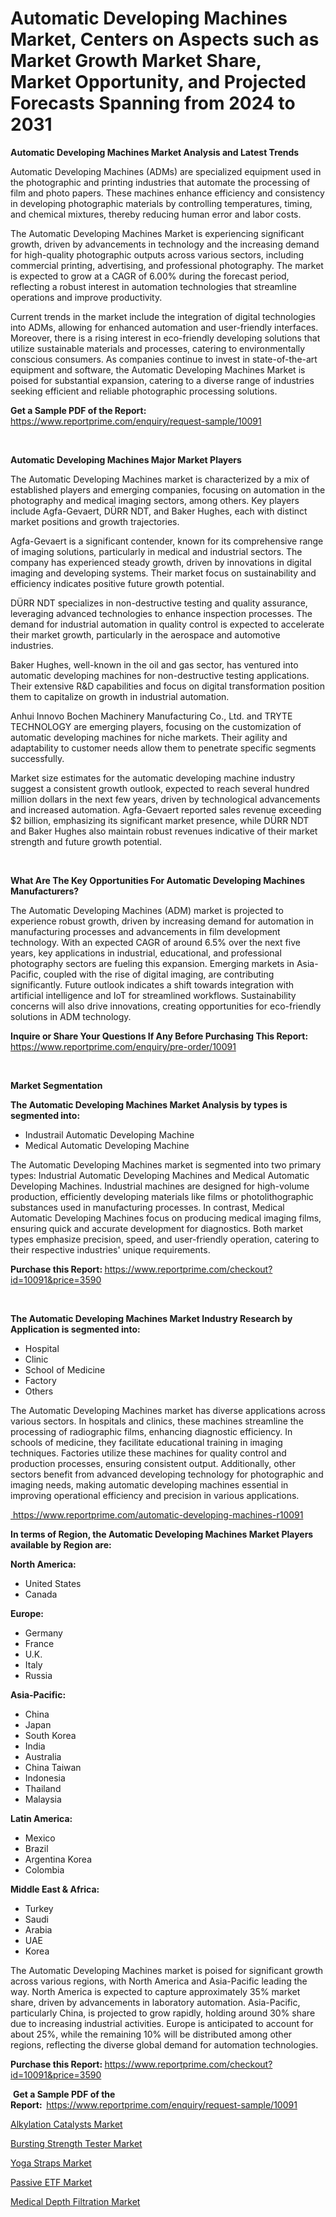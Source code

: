 <p><h1>Automatic Developing Machines Market, Centers on Aspects such as Market Growth Market Share, Market Opportunity, and Projected Forecasts Spanning from 2024 to 2031</h1></p><p><strong>Automatic Developing Machines Market Analysis and Latest Trends</strong></p>
<p><p>Automatic Developing Machines (ADMs) are specialized equipment used in the photographic and printing industries that automate the processing of film and photo papers. These machines enhance efficiency and consistency in developing photographic materials by controlling temperatures, timing, and chemical mixtures, thereby reducing human error and labor costs.</p><p>The Automatic Developing Machines Market is experiencing significant growth, driven by advancements in technology and the increasing demand for high-quality photographic outputs across various sectors, including commercial printing, advertising, and professional photography. The market is expected to grow at a CAGR of 6.00% during the forecast period, reflecting a robust interest in automation technologies that streamline operations and improve productivity.</p><p>Current trends in the market include the integration of digital technologies into ADMs, allowing for enhanced automation and user-friendly interfaces. Moreover, there is a rising interest in eco-friendly developing solutions that utilize sustainable materials and processes, catering to environmentally conscious consumers. As companies continue to invest in state-of-the-art equipment and software, the Automatic Developing Machines Market is poised for substantial expansion, catering to a diverse range of industries seeking efficient and reliable photographic processing solutions.</p></p>
<p><strong>Get a Sample PDF of the Report:&nbsp;</strong> <a href="https://www.reportprime.com/enquiry/request-sample/10091">https://www.reportprime.com/enquiry/request-sample/10091</a></p>
<p>&nbsp;</p>
<p><strong>Automatic Developing Machines Major Market Players</strong></p>
<p><p>The Automatic Developing Machines market is characterized by a mix of established players and emerging companies, focusing on automation in the photography and medical imaging sectors, among others. Key players include Agfa-Gevaert, DÜRR NDT, and Baker Hughes, each with distinct market positions and growth trajectories.</p><p>Agfa-Gevaert is a significant contender, known for its comprehensive range of imaging solutions, particularly in medical and industrial sectors. The company has experienced steady growth, driven by innovations in digital imaging and developing systems. Their market focus on sustainability and efficiency indicates positive future growth potential.</p><p>DÜRR NDT specializes in non-destructive testing and quality assurance, leveraging advanced technologies to enhance inspection processes. The demand for industrial automation in quality control is expected to accelerate their market growth, particularly in the aerospace and automotive industries.</p><p>Baker Hughes, well-known in the oil and gas sector, has ventured into automatic developing machines for non-destructive testing applications. Their extensive R&D capabilities and focus on digital transformation position them to capitalize on growth in industrial automation.</p><p>Anhui Innovo Bochen Machinery Manufacturing Co., Ltd. and TRYTE TECHNOLOGY are emerging players, focusing on the customization of automatic developing machines for niche markets. Their agility and adaptability to customer needs allow them to penetrate specific segments successfully.</p><p>Market size estimates for the automatic developing machine industry suggest a consistent growth outlook, expected to reach several hundred million dollars in the next few years, driven by technological advancements and increased automation. Agfa-Gevaert reported sales revenue exceeding $2 billion, emphasizing its significant market presence, while DÜRR NDT and Baker Hughes also maintain robust revenues indicative of their market strength and future growth potential.</p></p>
<p>&nbsp;</p>
<p><strong>What Are The Key Opportunities For Automatic Developing Machines Manufacturers?</strong></p>
<p><p>The Automatic Developing Machines (ADM) market is projected to experience robust growth, driven by increasing demand for automation in manufacturing processes and advancements in film development technology. With an expected CAGR of around 6.5% over the next five years, key applications in industrial, educational, and professional photography sectors are fueling this expansion. Emerging markets in Asia-Pacific, coupled with the rise of digital imaging, are contributing significantly. Future outlook indicates a shift towards integration with artificial intelligence and IoT for streamlined workflows. Sustainability concerns will also drive innovations, creating opportunities for eco-friendly solutions in ADM technology.</p></p>
<p><strong>Inquire or Share Your Questions If Any Before Purchasing This Report:</strong> <a href="https://www.reportprime.com/enquiry/pre-order/10091">https://www.reportprime.com/enquiry/pre-order/10091</a></p>
<p>&nbsp;</p>
<p><strong>Market Segmentation</strong></p>
<p><strong>The Automatic Developing Machines Market Analysis by types is segmented into:</strong></p>
<p><ul><li>Industrail Automatic Developing Machine</li><li>Medical Automatic Developing Machine</li></ul></p>
<p><p>The Automatic Developing Machines market is segmented into two primary types: Industrial Automatic Developing Machines and Medical Automatic Developing Machines. Industrial machines are designed for high-volume production, efficiently developing materials like films or photolithographic substances used in manufacturing processes. In contrast, Medical Automatic Developing Machines focus on producing medical imaging films, ensuring quick and accurate development for diagnostics. Both market types emphasize precision, speed, and user-friendly operation, catering to their respective industries' unique requirements.</p></p>
<p><strong>Purchase this Report:&nbsp;</strong><a href="https://www.reportprime.com/checkout?id=10091&price=3590">https://www.reportprime.com/checkout?id=10091&price=3590</a></p>
<p>&nbsp;</p>
<p><strong>The Automatic Developing Machines Market Industry Research by Application is segmented into:</strong></p>
<p><ul><li>Hospital</li><li>Clinic</li><li>School of Medicine</li><li>Factory</li><li>Others</li></ul></p>
<p><p>The Automatic Developing Machines market has diverse applications across various sectors. In hospitals and clinics, these machines streamline the processing of radiographic films, enhancing diagnostic efficiency. In schools of medicine, they facilitate educational training in imaging techniques. Factories utilize these machines for quality control and production processes, ensuring consistent output. Additionally, other sectors benefit from advanced developing technology for photographic and imaging needs, making automatic developing machines essential in improving operational efficiency and precision in various applications.</p></p>
<p><a href="https://www.reportprime.com/automatic-developing-machines-r10091">&nbsp;https://www.reportprime.com/automatic-developing-machines-r10091</a></p>
<p><strong>In terms of Region, the Automatic Developing Machines Market Players available by Region are:</strong></p>
<p>
    <p> <strong> North America: </strong>
        <ul>
            <li>United States</li>
            <li>Canada</li>
        </ul>
        </p> 
    <p> <strong> Europe: </strong>
        <ul>
            <li>Germany</li>
            <li>France</li>
            <li>U.K.</li>
            <li>Italy</li>
            <li>Russia</li>
        </ul>
        </p> 
    <p> <strong> Asia-Pacific: </strong>
        <ul>
            <li>China</li>
            <li>Japan</li>
            <li>South Korea</li>
            <li>India</li>
            <li>Australia</li>
            <li>China Taiwan</li>
            <li>Indonesia</li>
            <li>Thailand</li>
            <li>Malaysia</li>
        </ul>
        </p> 
    <p> <strong> Latin America: </strong>
        <ul>
            <li>Mexico</li>
            <li>Brazil</li>
            <li>Argentina Korea</li>
            <li>Colombia</li>
        </ul>
        </p> 
    <p> <strong> Middle East & Africa: </strong>
        <ul>
            <li>Turkey</li>
            <li>Saudi</li>
            <li>Arabia</li>
            <li>UAE</li>
            <li>Korea</li>
        </ul>
    </p>
    </p>
<p><p>The Automatic Developing Machines market is poised for significant growth across various regions, with North America and Asia-Pacific leading the way. North America is expected to capture approximately 35% market share, driven by advancements in laboratory automation. Asia-Pacific, particularly China, is projected to grow rapidly, holding around 30% share due to increasing industrial activities. Europe is anticipated to account for about 25%, while the remaining 10% will be distributed among other regions, reflecting the diverse global demand for automation technologies.</p></p>
<p><strong>Purchase this Report: </strong><a href="https://www.reportprime.com/checkout?id=10091&price=3590">https://www.reportprime.com/checkout?id=10091&price=3590</a></p>
<p>&nbsp;<strong>Get a Sample PDF of the Report:&nbsp;&nbsp;</strong><a href="https://www.reportprime.com/enquiry/request-sample/10091">https://www.reportprime.com/enquiry/request-sample/10091</a></p>
<p><strong></strong></p>
<p><p><a href="https://issuu.com/reportprime-2/docs/alkylation-catalysts-market-size-20_16f13ac59e7b61">Alkylation Catalysts Market</a></p><p><a href="https://medium.com/@roseboyd475/the-bursting-strength-tester-market-is-anticipated-to-experience-significant-growth-with-a-d6cc1c21bcb5">Bursting Strength Tester Market</a></p><p><a href="https://medium.com/@piersrei1940/global-yoga-straps-market-trends-and-innovations-a-forward-looking-analysis-2024-2031-02fe4e8d336c">Yoga Straps Market</a></p><p><a href="https://www.linkedin.com/pulse/global-passive-etf-market-size-trends-analysis-regional-i6zsf?trackingId=Sr8PvghpTCqRp%2FigFfImmA%3D%3D">Passive ETF Market</a></p><p><a href="https://github.com/FlorianWolf90/Market-Research-Report-List-1/blob/main/medical-depth-filtration-market.md">Medical Depth Filtration Market</a></p></p>